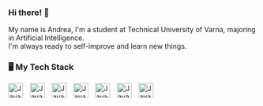 ### Hi there! 👋
My name is Andrea, I'm a student at Technical University of Varna, majoring in Artificial Intelligence. <br>
I'm always ready to self-improve and learn new things.

### 🖥 My Tech Stack
<img alt="Java" width="30px" style="padding-right: 10px" src="https://cdn.jsdelivr.net/gh/devicons/devicon@latest/icons/python/python-original.svg" />
<img alt="Java" width="30px" style="padding-right: 10px" src="https://cdn.jsdelivr.net/gh/devicons/devicon@latest/icons/java/java-original.svg" />
<img alt="Java" width="30px" style="padding-right: 10px" src="https://cdn.jsdelivr.net/gh/devicons/devicon@latest/icons/cplusplus/cplusplus-original.svg" />
<img alt="Java" width="30px" style="padding-right: 10px" src="https://cdn.jsdelivr.net/gh/devicons/devicon@latest/icons/spring/spring-original.svg" />
<img alt="Java" width="30px" style="padding-right: 10px"src="https://cdn.jsdelivr.net/gh/devicons/devicon@latest/icons/mysql/mysql-original.svg" />
<img alt="Java" width="30px" style="padding-right: 10px"src="https://cdn.jsdelivr.net/gh/devicons/devicon@latest/icons/hibernate/hibernate-original.svg" />
<img alt="Java" width="30px" style="padding-right: 10px"src="https://cdn.jsdelivr.net/gh/devicons/devicon@latest/icons/html5/html5-original.svg" />
          

